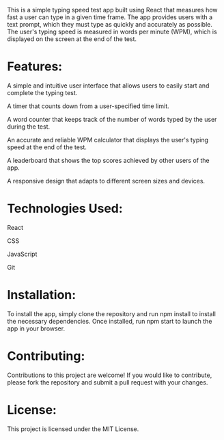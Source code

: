 This is a simple typing speed test app built using React that measures how fast a user can type in a given time frame. The app provides users with a text prompt, which they must type as quickly and accurately as possible. The user's typing speed is measured in words per minute (WPM), which is displayed on the screen at the end of the test.

# Features:

A simple and intuitive user interface that allows users to easily start and complete the typing test.

A timer that counts down from a user-specified time limit.

A word counter that keeps track of the number of words typed by the user during the test.

An accurate and reliable WPM calculator that displays the user's typing speed at the end of the test.

A leaderboard that shows the top scores achieved by other users of the app.

A responsive design that adapts to different screen sizes and devices.

# Technologies Used:

React

CSS

JavaScript

Git

# Installation:

To install the app, simply clone the repository and run npm install to install the necessary dependencies. Once installed, run npm start to launch the app in your browser.

# Contributing:

Contributions to this project are welcome! If you would like to contribute, please fork the repository and submit a pull request with your changes.

# License:

This project is licensed under the MIT License.
